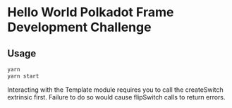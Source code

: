 # Hello World Polkadot Frame Development Challenge

## Usage

```sh
yarn
yarn start
```

Interacting with the Template module requires you to call the createSwitch extrinsic first. Failure to do so would cause flipSwitch calls to return errors.